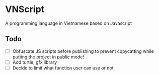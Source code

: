 # VNScript
A programming language in Vietnamese based on Javascript

## Todo

- [ ] Obfuscate JS scripts before publishing to prevent copycatting while putting the project in public mode!
- [ ] Add turtle, gfx library
- [ ] Decide to limit what function user can use or not
